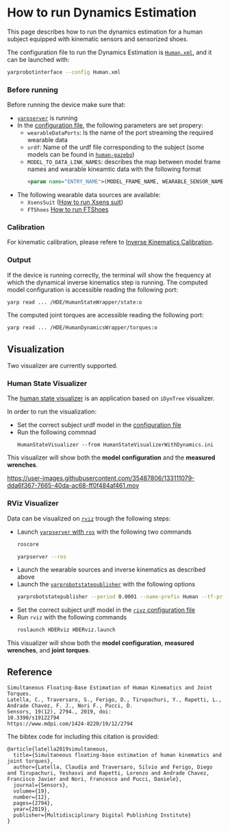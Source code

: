 # How to run Dynamics Estimation
This page describes how to run the dynamics estimation for a human subject equipped with kinematic sensors and sensorized shoes.

The configuration file to run the Dynamics Estimation is [`Human.xml`](https://github.com/robotology/human-dynamics-estimation/blob/master/conf/xml/Human.xml), and it can be launched with:
```bash
yarprobotinterface --config Human.xml
```

### Before running
Before running the device make sure that:
- [`yarpserver`](https://www.yarp.it/yarpserver.html) is running
- In the [configuration file](https://github.com/robotology/human-dynamics-estimation/blob/master/conf/xml/Human.xml), the following parameters are set propery:
  - `wearableDataPorts`: Is the name of the port streaming the required wearable data
  - `urdf`: Name of the urdf file corresponding to the subject (some models can be found in [`human-gazebo`](https://github.com/robotology/human-gazebo))
  - `MODEL_TO_DATA_LINK_NAMES`: describes the map between model frame names and wearable kineamtic data with the following format
    ```xml
    <param name="ENTRY_NAME">(MODEL_FRAME_NAME, WEARABLE_SENSOR_NAME)</param>
    ```
- The following wearable data sources are available:
  - `XsensSuit` ([How to run Xsens suit](https://github.com/robotology/wearables/blob/master/doc/How-to-run-XsensSuit.md))
  - `FTShoes` [How to run FTShoes](https://github.com/robotology/wearables/blob/master/doc/How-to-run-FTshoes.md)

### Calibration
For kinematic calibration, please refere to [Inverse Kinematics Calibration](/doc/how-to-run-inverse-kinematics.md#calibration).

### Output
If the device is running correctly, the terminal will show the frequency at which the dynamical inverse kinematics step is running.
The computed model configuration is accessible reading the following port:
```bash
yarp read ... /HDE/HumanStateWrapper/state:o
```
The computed joint torques are accessible reading the following port:
```bash
yarp read ... /HDE/HumanDynamicsWrapper/torques:o
```

## Visualization
Two visualizer are currently supported.

### Human State Visualizer
The [human state visualizer](https://github.com/robotology/human-dynamics-estimation/tree/master/modules/HumanStateVisualizerWithDynamics) is an application based on `iDynTree` visualizer.

In order to run the visualization:
- Set the correct subject urdf model in the [configuration file](https://github.com/robotology/human-dynamics-estimation/blob/master/conf/app/HumanStateVisualizerWithDynamics.ini)
- Run the following commnad
  ```
  HumanStateVisualizer --from HumanStateVisualizerWithDynamics.ini
  ```

This visualizer will show both the **model configuration** and the **measured wrenches**.

https://user-images.githubusercontent.com/35487806/133111079-dda6f367-7665-40da-ac68-ff0f484af461.mov


### RViz Visualizer
Data can be visualized on [`rviz`](http://wiki.ros.org/rviz) trough the following steps:
- Launch [`yarpserver` with `ros`](http://www.yarp.it/git-master/yarp_with_ros_nameservers.html) with the following two commands
  ```bash
  roscore
  ```
  ```bash
  yarpserver --ros
  ```
- Launch the wearable sources and inverse kinematics as described above
- Launch the [`yarprobotstatepublisher`](https://github.com/robotology/idyntree/tree/master/src/tools/yarprobotstatepublisher) with the following options
  ```bash
  yarprobotstatepublisher --period 0.0001 --name-prefix Human --tf-prefix /Human/ --model humanSubject01_66dof.urdf --reduced-model true --base-frame Pelvis --jointstates-topic "/Human/joint_states"
  ```
- Set the correct subject urdf model in the [`rivz` configuration file](https://github.com/robotology/human-dynamics-estimation/blob/master/conf/ros/launch/HDERviz.launch)
- Run `rviz` with the following commands
  ```bash
  roslaunch HDERviz HDERviz.launch
  ```

This visualizer will show both the **model configuration**, **measured wrenches**, and **joint torques**.

## Reference

~~~
Simultaneous Floating-Base Estimation of Human Kinematics and Joint Torques.
Latella, C., Traversaro, S., Ferigo, D., Tirupachuri, Y., Rapetti, L., Andrade Chavez, F. J., Nori F., Pucci, D.
Sensors, 19(12), 2794., 2019, doi:
10.3390/s19122794
https://www.mdpi.com/1424-8220/19/12/2794
~~~

The bibtex code for including this citation is provided:

~~~
@article{latella2019simultaneous,
  title={Simultaneous floating-base estimation of human kinematics and joint torques},
  author={Latella, Claudia and Traversaro, Silvio and Ferigo, Diego and Tirupachuri, Yeshasvi and Rapetti, Lorenzo and Andrade Chavez, Francisco Javier and Nori, Francesco and Pucci, Daniele},
  journal={Sensors},
  volume={19},
  number={12},
  pages={2794},
  year={2019},
  publisher={Multidisciplinary Digital Publishing Institute}
}
~~~
